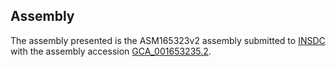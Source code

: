 

Assembly
--------

The assembly presented is the ASM165323v2 assembly submitted to
[INSDC](http://www.insdc.org) with the assembly accession
[GCA\_001653235.2](http://www.ebi.ac.uk/ena/data/view/GCA_001653235.2).

